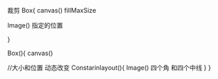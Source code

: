 
裁剪
Box{
   canvas() fillMaxSize

   Image() 指定的位置
   

   
   


}

Box(){
   canvas()


   //大小和位置 动态改变
   Constarinlayout(){
      Image() 四个角 和四个中线
   }
}